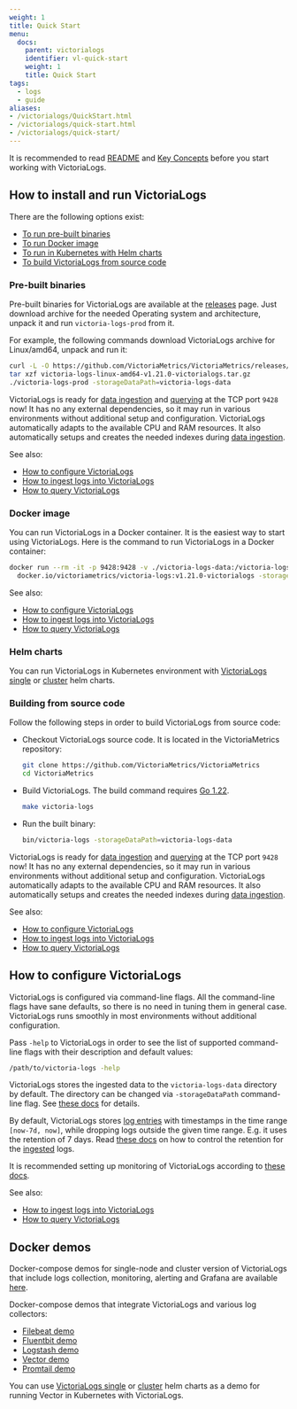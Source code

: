 ```yaml
---
weight: 1
title: Quick Start
menu:
  docs:
    parent: victorialogs
    identifier: vl-quick-start
    weight: 1
    title: Quick Start
tags:
  - logs
  - guide
aliases:
- /victorialogs/QuickStart.html
- /victorialogs/quick-start.html
- /victorialogs/quick-start/
---
```

It is recommended to read [README](https://docs.victoriametrics.com/victorialogs/)
and [Key Concepts](https://docs.victoriametrics.com/victorialogs/keyconcepts/)
before you start working with VictoriaLogs.

## How to install and run VictoriaLogs

There are the following options exist:

- [To run pre-built binaries](#pre-built-binaries)
- [To run Docker image](#docker-image)
- [To run in Kubernetes with Helm charts](#helm-charts)
- [To build VictoriaLogs from source code](#building-from-source-code)

### Pre-built binaries

Pre-built binaries for VictoriaLogs are available at the [releases](https://github.com/VictoriaMetrics/VictoriaMetrics/releases/) page.
Just download archive for the needed Operating system and architecture, unpack it and run `victoria-logs-prod` from it.

For example, the following commands download VictoriaLogs archive for Linux/amd64, unpack and run it:

```sh
curl -L -O https://github.com/VictoriaMetrics/VictoriaMetrics/releases/download/v1.21.0-victorialogs/victoria-logs-linux-amd64-v1.21.0-victorialogs.tar.gz
tar xzf victoria-logs-linux-amd64-v1.21.0-victorialogs.tar.gz
./victoria-logs-prod -storageDataPath=victoria-logs-data
```

VictoriaLogs is ready for [data ingestion](https://docs.victoriametrics.com/victorialogs/data-ingestion/)
and [querying](https://docs.victoriametrics.com/victorialogs/querying/) at the TCP port `9428` now!
It has no any external dependencies, so it may run in various environments without additional setup and configuration.
VictoriaLogs automatically adapts to the available CPU and RAM resources. It also automatically setups and creates
the needed indexes during [data ingestion](https://docs.victoriametrics.com/victorialogs/data-ingestion/).

See also:

- [How to configure VictoriaLogs](#how-to-configure-victorialogs)
- [How to ingest logs into VictoriaLogs](https://docs.victoriametrics.com/victorialogs/data-ingestion/)
- [How to query VictoriaLogs](https://docs.victoriametrics.com/victorialogs/querying/)


### Docker image

You can run VictoriaLogs in a Docker container. It is the easiest way to start using VictoriaLogs.
Here is the command to run VictoriaLogs in a Docker container:

```sh
docker run --rm -it -p 9428:9428 -v ./victoria-logs-data:/victoria-logs-data \
  docker.io/victoriametrics/victoria-logs:v1.21.0-victorialogs -storageDataPath=victoria-logs-data
```

See also:

- [How to configure VictoriaLogs](#how-to-configure-victorialogs)
- [How to ingest logs into VictoriaLogs](https://docs.victoriametrics.com/victorialogs/data-ingestion/)
- [How to query VictoriaLogs](https://docs.victoriametrics.com/victorialogs/querying/)

### Helm charts

You can run VictoriaLogs in Kubernetes environment
with [VictoriaLogs single](https://docs.victoriametrics.com/helm/victorialogs-single/)
or [cluster](https://docs.victoriametrics.com/helm/victorialogs-single) helm charts.

### Building from source code

Follow the following steps in order to build VictoriaLogs from source code:

- Checkout VictoriaLogs source code. It is located in the VictoriaMetrics repository:

  ```sh
  git clone https://github.com/VictoriaMetrics/VictoriaMetrics
  cd VictoriaMetrics
  ```

- Build VictoriaLogs. The build command requires [Go 1.22](https://golang.org/doc/install).

  ```sh
  make victoria-logs
  ```

- Run the built binary:

  ```sh
  bin/victoria-logs -storageDataPath=victoria-logs-data
  ```

VictoriaLogs is ready for [data ingestion](https://docs.victoriametrics.com/victorialogs/data-ingestion/)
and [querying](https://docs.victoriametrics.com/victorialogs/querying/) at the TCP port `9428` now!
It has no any external dependencies, so it may run in various environments without additional setup and configuration.
VictoriaLogs automatically adapts to the available CPU and RAM resources. It also automatically setups and creates
the needed indexes during [data ingestion](https://docs.victoriametrics.com/victorialogs/data-ingestion/).

See also:

- [How to configure VictoriaLogs](#how-to-configure-victorialogs)
- [How to ingest logs into VictoriaLogs](https://docs.victoriametrics.com/victorialogs/data-ingestion/)
- [How to query VictoriaLogs](https://docs.victoriametrics.com/victorialogs/querying/)


## How to configure VictoriaLogs

VictoriaLogs is configured via command-line flags. All the command-line flags have sane defaults,
so there is no need in tuning them in general case. VictoriaLogs runs smoothly in most environments
without additional configuration.

Pass `-help` to VictoriaLogs in order to see the list of supported command-line flags with their description and default values:

```sh
/path/to/victoria-logs -help
```

VictoriaLogs stores the ingested data to the `victoria-logs-data` directory by default. The directory can be changed
via `-storageDataPath` command-line flag. See [these docs](https://docs.victoriametrics.com/victorialogs/#storage) for details.

By default, VictoriaLogs stores [log entries](https://docs.victoriametrics.com/victorialogs/keyconcepts/) with timestamps
in the time range `[now-7d, now]`, while dropping logs outside the given time range.
E.g. it uses the retention of 7 days. Read [these docs](https://docs.victoriametrics.com/victorialogs/#retention) on how to control the retention
for the [ingested](https://docs.victoriametrics.com/victorialogs/data-ingestion/) logs.

It is recommended setting up monitoring of VictoriaLogs according to [these docs](https://docs.victoriametrics.com/victorialogs/#monitoring).

See also:

- [How to ingest logs into VictoriaLogs](https://docs.victoriametrics.com/victorialogs/data-ingestion/)
- [How to query VictoriaLogs](https://docs.victoriametrics.com/victorialogs/querying/)

## Docker demos

Docker-compose demos for single-node and cluster version of VictoriaLogs that include logs collection,
monitoring, alerting and Grafana are available [here](https://github.com/VictoriaMetrics/VictoriaMetrics/tree/master/deployment/docker#readme).

Docker-compose demos that integrate VictoriaLogs and various log collectors:

- [Filebeat demo](https://github.com/VictoriaMetrics/VictoriaMetrics/tree/master/deployment/docker/victorialogs/filebeat)
- [Fluentbit demo](https://github.com/VictoriaMetrics/VictoriaMetrics/tree/master/deployment/docker/victorialogs/fluentbit)
- [Logstash demo](https://github.com/VictoriaMetrics/VictoriaMetrics/tree/master/deployment/docker/victorialogs/logstash)
- [Vector demo](https://github.com/VictoriaMetrics/VictoriaMetrics/tree/master/deployment/docker/victorialogs/vector)
- [Promtail demo](https://github.com/VictoriaMetrics/VictoriaMetrics/tree/master/deployment/docker/victorialogs/promtail)

You can use [VictoriaLogs single](https://docs.victoriametrics.com/helm/victorialogs-single/)
or [cluster](https://docs.victoriametrics.com/helm/victorialogs-single) helm charts as a demo for running Vector 
in Kubernetes with VictoriaLogs.
